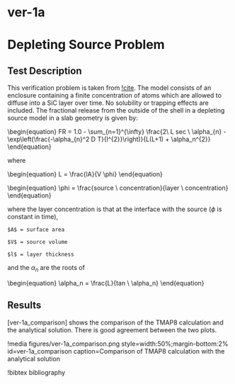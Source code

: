 # ver-1a

# Depleting Source Problem

## Test Description

This verification problem is taken from [!cite](longhurst1992verification). The model consists of an enclosure containing a finite concentration of atoms which are allowed to diffuse into a SiC layer over time. No solubility or trapping effects are included. The fractional release from the outside of the shell in a depleting source model in a slab geometry is given by:

\begin{equation}
    FR = 1.0 - \sum_{n=1}^{\infty} \frac{2\ L sec \ \alpha_{n} - \exp\left(\frac{-\alpha_{n}^2 D T}{l^{2}}\right)}{L(L+1) + \alpha_n^{2}}
\end{equation}

where

\begin{equation}
    L = \frac{lA}{V \phi}
\end{equation}

\begin{equation}
    \phi = \frac{source \ concentration}{layer \ concentration}
\end{equation}

where the layer concentration is that at the interface with the source ($\phi$ is constant in time),

    $A$ = surface area

    $V$ = source volume

    $l$ = layer thickness

and the $\alpha_n$ are the roots of

\begin{equation}
    \alpha_n = \frac{L}{tan \ \alpha_n}
\end{equation}

## Results


[ver-1a_comparison] shows the comparison of the TMAP8 calculation and the analytical solution. There is good agreement between the two plots.


!media figures/ver-1a_comparison.png
    style=width:50%;margin-bottom:2%
    id=ver-1a_comparison
    caption=Comparison of TMAP8 calculation with the analytical solution

!bibtex bibliography
